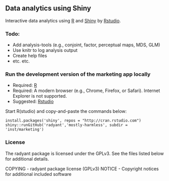 ## Data analytics using Shiny

Interactive data analytics using [R](http://www.r-project.org/) and [Shiny](http://www.rstudio.com/shiny/) by [Rstudio](http://www.rstudio.com/). 

### Todo:
- Add analysis-tools (e.g., conjoint, factor, perceptual maps, MDS, GLM)
- Use knitr to log analysis output
- Create help files
- etc. etc.

<!-- ### To use the marketing app in the radyant package locally

	install.packages('shiny')
	install.packages('radyant', repos = c('http://vnijs.rady.ucsd.edu/site_media/R_packages/','http://cran.rtudio.com'))
	library(shiny)
	shiny::runApp(system.file('marketing',package='radyant'))
 -->

### Run the development version of the marketing app locally

- Required: [R](http://cran.rstudio.com/)
- Required: A modern browser (e.g., Chrome, Firefox, or Safari). Internet Explorer is not supported.
- Suggested: [Rstudio](http://www.rstudio.com/ide/download/)

Start R(studio) and copy-and-paste the commands below:

	install.packages('shiny', repos = "http://cran.rstudio.com")
	shiny::runGitHub('radyant','mostly-harmless', subdir = 'inst/marketing')

<!-- 	install.packages('devtools')
	library(devtools)
	install_github('shiny', username = 'rstudio')
	install_github('shiny-incubator', username = 'rstudio')
	install_github('radyant', username = 'mostly-harmless')
	library(shiny)
	shiny::runApp(system.file('marketing',package='radyant'))

 -->
<!-- ### To use the development version of the finance app locally

	install.packages('devtools')
	library(devtools)
	install_github('shiny', username = 'rstudio')
	install_github('shiny-incubator', username = 'rstudio')
	install_github('radyant', username = 'mostly-harmless')
	library(shiny)
	shiny::runApp(system.file('finance',package='radyant'))

 -->
 
### License
The radyant package is licensed under the GPLv3. See the files listed below for additional details.

COPYING - radyant package license (GPLv3)
NOTICE - Copyright notices for additional included software